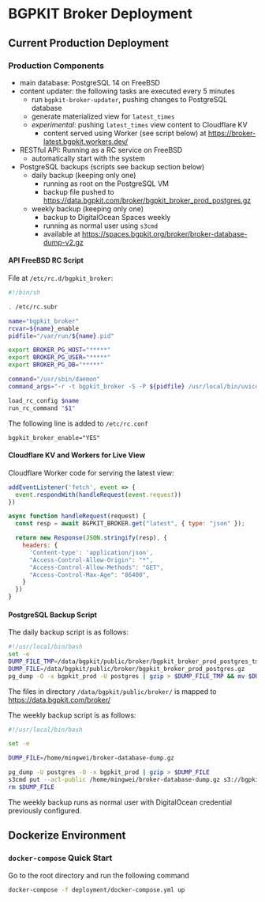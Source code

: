 # BGPKIT Broker Deployment

## Current Production Deployment

### Production Components

- main database: PostgreSQL 14 on FreeBSD
- content updater: the following tasks are executed every 5 minutes
  - run `bgpkit-broker-updater`, pushing changes to PostgreSQL database
  - generate materialized view for `latest_times`
  - *experimental*: pushing `latest_times` view content to Cloudflare KV
    - content served using Worker (see script below) at https://broker-latest.bgpkit.workers.dev/
- RESTful API: Running as a RC service on FreeBSD
  - automatically start with the system
- PostgreSQL backups (scripts see backup section below)
  - daily backup (keeping only one)
    - running as root on the PostgreSQL VM
    - backup file pushed to https://data.bgpkit.com/broker/bgpkit_broker_prod_postgres.gz
  - weekly backup (keeping only one)
    - backup to DigitalOcean Spaces weekly
    - running as normal user using `s3cmd`
    - available at https://spaces.bgpkit.org/broker/broker-database-dump-v2.gz

#### API FreeBSD RC Script

File at `/etc/rc.d/bgpkit_broker`:
```bash
#!/bin/sh

. /etc/rc.subr

name="bgpkit_broker"
rcvar=${name}_enable
pidfile="/var/run/${name}.pid"

export BROKER_PG_HOST="*****"
export BROKER_PG_USER="*****"
export BROKER_PG_DB="*****"

command="/usr/sbin/daemon"
command_args="-r -t bgpkit_broker -S -P ${pidfile} /usr/local/bin/uvicorn --app-dir /usr/local/bin/ broker-api:app --host 0.0.0.0 --port 18888 --root-path '/v2'"

load_rc_config $name
run_rc_command "$1"
```

The following line is added to `/etc/rc.conf`
```text
bgpkit_broker_enable="YES"
```

#### Cloudflare KV and Workers for Live View
Cloudflare Worker code for serving the latest view:
```js
addEventListener('fetch', event => {
  event.respondWith(handleRequest(event.request))
})

async function handleRequest(request) {
  const resp = await BGPKIT_BROKER.get("latest", { type: "json" });

  return new Response(JSON.stringify(resp), {
    headers: {
      'Content-type': 'application/json',
      "Access-Control-Allow-Origin": "*",
      "Access-Control-Allow-Methods": "GET",
      "Access-Control-Max-Age": "86400",
    }
  })
}
```

#### PostgreSQL Backup Script

The daily backup script is as follows:
```bash
#!/usr/local/bin/bash
set -e
DUMP_FILE_TMP=/data/bgpkit/public/broker/bgpkit_broker_prod_postgres_tmp.gz
DUMP_FILE=/data/bgpkit/public/broker/bgpkit_broker_prod_postgres.gz
pg_dump -O -x bgpkit_prod -U postgres | gzip > $DUMP_FILE_TMP && mv $DUMP_FILE_TMP $DUMP_FILE
```
The files in directory `/data/bgpkit/public/broker/` is mapped to https://data.bgpkit.com/broker/

The weekly backup script is as follows: 
```bash
#!/usr/local/bin/bash

set -e 

DUMP_FILE=/home/mingwei/broker-database-dump.gz

pg_dump -U postgres -O -x bgpkit_prod | gzip > $DUMP_FILE
s3cmd put --acl-public /home/mingwei/broker-database-dump.gz s3://bgpkit-data/broker/broker-database-dump-v2.gz
rm $DUMP_FILE
```
The weekly backup runs as normal user with DigitalOcean credential previously configured.

## Dockerize Environment

### `docker-compose` Quick Start

Go to the root directory and run the following command
```bash
docker-compose -f deployment/docker-compose.yml up
```
